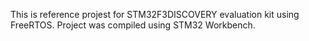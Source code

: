 This is reference projest for STM32F3DISCOVERY evaluation kit using FreeRTOS. Project was compiled using STM32 Workbench. 
